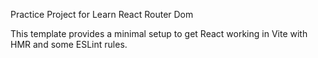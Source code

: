 Practice Project for Learn React Router Dom

This template provides a minimal setup to get React working in Vite with HMR and some ESLint rules.


